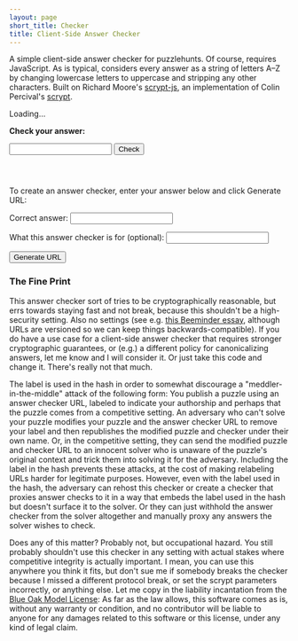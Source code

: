 ```yaml
---
layout: page
short_title: Checker
title: Client-Side Answer Checker
---
```

A simple client-side answer checker for puzzlehunts. Of course, requires JavaScript. As is typical, considers every answer as a string of letters A–Z by changing lowercase letters to uppercase and stripping any other characters. Built on Richard Moore's [scrypt-js](https://github.com/ricmoo/scrypt-js), an implementation of Colin Percival's [scrypt](https://www.tarsnap.com/scrypt.html).

<p id="loading">Loading...</p>

<form id="check">
<p><label for="check-input"><strong id="check-label">Check your answer:</strong></label></p>
<p><input type="text" id="check-input" name="check-input" /> <button type="submit" id="check-submit">Check</button></p>
<p id="check-out"></p>
</form>

<form id="gen" style="margin-top: 4em;">
<p>To create an answer checker, enter your answer below and click Generate URL:</p>
<p>Correct answer: <input type="text" id="gen-input" /></p>
<p>What this answer checker is for (optional): <input type="text" id="gen-label" /></p>
<button type="submit">Generate URL</button>
<p id="gen-outer"><span id="gen-out"></span><a id="gen-link"></a></p>
</form>

### The Fine Print

This answer checker sort of tries to be cryptographically reasonable, but errs towards staying fast and not break, because this shouldn't be a high-security setting. Also no settings (see e.g. [this Beeminder essay](https://blog.beeminder.com/choices/), although URLs are versioned so we can keep things backwards-compatible). If you do have a use case for a client-side answer checker that requires stronger cryptographic guarantees, or (e.g.) a different policy for canonicalizing answers, let me know and I will consider it. Or just take this code and change it. There's really not that much.

The label is used in the hash in order to somewhat discourage a "meddler-in-the-middle" attack of the following form: You publish a puzzle using an answer checker URL, labeled to indicate your authorship and perhaps that the puzzle comes from a competitive setting. An adversary who can't solve your puzzle modifies your puzzle and the answer checker URL to remove your label and then republishes the modified puzzle and checker under their own name. Or, in the competitive setting, they can send the modified puzzle and checker URL to an innocent solver who is unaware of the puzzle's original context and trick them into solving it for the adversary. Including the label in the hash prevents these attacks, at the cost of making relabeling URLs harder for legitimate purposes. However, even with the label used in the hash, the adversary can rehost this checker or create a checker that proxies answer checks to it in a way that embeds the label used in the hash but doesn't surface it to the solver. Or they can just withhold the answer checker from the solver altogether and manually proxy any answers the solver wishes to check.

Does any of this matter? Probably not, but occupational hazard. You still probably shouldn't use this checker in any setting with actual stakes where competitive integrity is actually important. I mean, you can use this anywhere you think it fits, but don't sue me if somebody breaks the checker because I missed a different protocol break, or set the scrypt parameters incorrectly, or anything else. Let me copy in the liability incantation from the [Blue Oak Model License](https://blueoakcouncil.org/license/1.0.0): As far as the law allows, this software comes as is, without any warranty or condition, and no contributor will be liable to anyone for any damages related to this software or this license, under any kind of legal claim.

<script type="text/javascript" src="/js/scrypt.js"></script>

<script type="text/javascript">
const encoder = new TextEncoder();
const decoder = new TextDecoder();
function b64OfArray(arr) {
	const carr = [];
	arr.forEach((u8) => {
		carr.push(String.fromCharCode(u8));
	});
	return btoa(carr.join(""));
}

function canonicalize(rawGuess) {
	rawGuess = rawGuess.toUpperCase();
	let canon = "";
	for (var i = 0; i < rawGuess.length; i++) {
		if (/[A-Z]/.test(rawGuess[i])) {
			canon += rawGuess[i];
		}
	}
	return canon;
}

// These security parameters are weaker than what most settings would need, to
// keep things reasonably fast, since our pure JavaScript library is slower
// than other options, and URLs reasonably compact. A brute-forcer who ran
// scrypt elsewhere with these parameters could go much faster, but this
// setting really isn't high-stakes.

// Don't copy my parameters into "actual crypto code" (why would you do that.
// just. why)
function generateLocalSalt() {
	let saltArr = new Uint8Array(12);
	if (window.crypto && window.crypto.getRandomValues) {
		window.crypto.getRandomValues(saltArr);
	} else {
		// Not secure, but like I said, I think cryptographic guarantees just
		// aren't worth breaking over.
		for (let i = 0; i < saltArr.length; i++) {
			saltArr[i] = Math.floor(Math.random()*256);
		}
	}
	return b64OfArray(saltArr);
}

function generateHash(label, answer, callback) {
	const version = '0';
	// The caller should canonicalize the answer!
	const salt = generateLocalSalt();
	// Note: add the label even if it's empty. Also assume the label is ASCII
	// (by being URI-encoded) already.
	const fullSalt = encoder.encode("puzzlehunt.net/checker#" + version + '#' + salt + '#' + label);
	scrypt.scrypt(encoder.encode(answer), fullSalt, 4096, 8, 1, 24, function (progress) {
		callback({ 'progress': progress });
	}).then(function (key) {
		callback({
			'version': version,
			'salt': salt,
			'hash': b64OfArray(key),
		});
	});
}

function checkHash(version, label, salt, hash, answer, callback) {
	if (version !== '0') {
		callback({
			'error': 'Unsupported version: ' + version,
		});
	}
	// The caller should canonicalize the answer!
	// Note: add the label even if it's empty. Also assume the label is ASCII
	// (by being URI-encoded) already.
	const fullSalt = encoder.encode("puzzlehunt.net/check#" + version + '#' + salt + '#' + label);
	scrypt.scrypt(encoder.encode(answer), fullSalt, 4096, 8, 1, 24, function (progress) {
		callback({ 'progress': progress });
	}).then(function (key) {
		if (b64OfArray(key) === hash) {
			callback({ 'correct': true });
		} else {
			callback({ 'correct': false });
		}
	});
}

document.addEventListener('DOMContentLoaded', function() {
	const checkForm = document.getElementById('check');
	const checkInput = document.getElementById('check-input');
	const checkLabel = document.getElementById('check-label');
	const checkOut = document.getElementById('check-out');
	// Always strings.
	let version = "";
	let salt = "";
	let hash = "";
	let label = "";
	function updateFromHash() {
		const params = location.hash.substr(1).split('#');
		version = params[0] || "";
		salt = params[1] || "";
		hash = params[2] || "";
		label = params[3] || "";
		if (version && salt && hash) {
			checkForm.style.display = "block";
			if (label) {
				checkLabel.textContent = "Check your answer for " + decodeURIComponent(label) + ":";
			} else {
				checkLabel.textContent = "Check your answer:";
			}
		} else {
			checkForm.style.display = "none";
		}
	};

	checkForm.addEventListener('submit', function (event) {
		event.preventDefault();
		const answer = canonicalize(checkInput.value);
		checkOut.textContent = 'Checking...';
		checkOut.className = 'padded-callout';
		checkHash(version, label, salt, hash, answer, function (v) {
			if ('error' in v) {
				checkOut.className = 'padded-callout error';
				checkOut.textContent = 'Error: ' + v.error;
			} else if ('correct' in v) {
				checkOut.className = v.correct ? 'padded-callout success' : 'padded-callout error';
				checkOut.textContent = answer + ' is ' + (v.correct ? 'correct!' : 'incorrect.');
			} else if ('progress' in v) {
				checkOut.textContent = 'Checking (' + Math.floor(v.progress * 100) + '%)...';
			}
		});
	});

	updateFromHash();
	window.addEventListener('hashchange', updateFromHash);

	const genForm = document.getElementById('gen');
	const genOuter = document.getElementById('gen-outer');
	const genOut = document.getElementById('gen-out');
	const genInput = document.getElementById('gen-input');
	const genLink = document.getElementById('gen-link');

	genForm.addEventListener('submit', function (event) {
		event.preventDefault();
		const answer = canonicalize(genInput.value);
		genOuter.className = 'padded-callout';
		genOut.textContent = 'Generating...';
		genLink.textContent = '';
		genLink.href = '#';
		const genLabel = encodeURIComponent(document.getElementById('gen-label').value);
		generateHash(genLabel, answer, function (v) {
			if ('error' in v) {
				genOuter.className = 'padded-callout error';
				genOut.textContent = 'Error: ' + v.error;
				genLink.textContent = '';
				genLink.href = '#';
			} else if ('version' in v && 'salt' in v && 'hash' in v) {
				genOuter.className = 'padded-callout success';
				genOut.textContent = 'Answer checker URL for ' + answer + ': ';
				const url = location.protocol + '//' + location.host + location.pathname + '#' + [v.version, v.salt, v.hash, genLabel].join('#');
				genLink.textContent = url;
				genLink.href = url;
			} else if ('progress' in v) {
				genOut.textContent = 'Generating (' + Math.floor(v.progress * 100) + '%)...';
				genLink.textContent = '';
				genLink.href = '#';
			}
		});
	});

	genForm.style.display = "block";
	document.getElementById('loading').style.display = "none";
});
</script>
